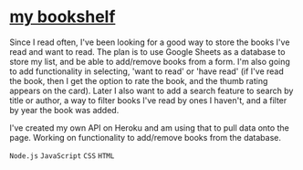 # [my bookshelf](https://schkayla.github.io/my-bookshelf/ "my bookshelf")

Since I read often, I've been looking for a good way to store the books I've read and want to read. The plan is to use Google Sheets as a database to store my list, and be able to add/remove books from a form. I'm also going to add functionality in selecting, 'want to read' or 'have read' (if I've read the book, then I get the option to rate the book, and the thumb rating appears on the card). Later I also want to add a search feature to search by title or author, a way to filter books I've read by ones I haven't, and a filter by year the book was added. 

I've created my own API on Heroku and am using that to pull data onto the page. Working on functionality to add/remove books from the database.


`Node.js` `JavaScript` `CSS` `HTML`
